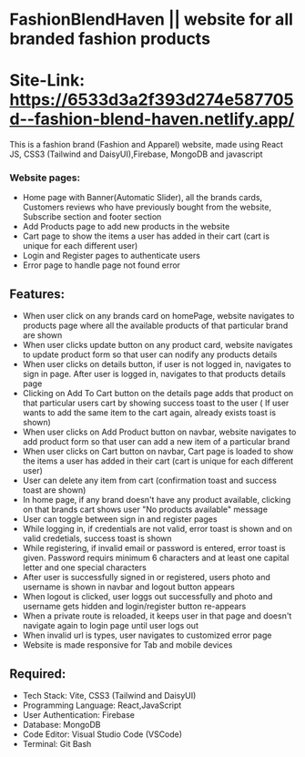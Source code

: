 # FashionBlendHaven || website for all branded fashion products

# Site-Link: https://6533d3a2f393d274e587705d--fashion-blend-haven.netlify.app/

This is a fashion brand (Fashion and Apparel) website, made using React JS, CSS3 (Tailwind and DaisyUI),Firebase, MongoDB and javascript

### Website pages:

- Home page with Banner(Automatic Slider), all the brands cards, Customers reviews who have previously bought from the website, Subscribe section and footer section
- Add Products page to add new products in the website
- Cart page to show the items a user has added in their cart (cart is unique for each different user)
- Login and Register pages to authenticate users
- Error page to handle page not found error

## Features:

- When user click on any brands card on homePage, website navigates to products page where all the available products of that particular brand are shown
- When user clicks update button on any product card, website navigates to update product form so that user can nodify any products details
- When user clicks on details button, if user is not logged in, navigates to sign in page. After user is logged in, navigates to that products details page
- Clicking on Add To Cart button on the details page adds that product on that particular users cart by showing success toast to the user ( If user wants to add the same item to the cart again, already exists toast is shown)
- When user clicks on Add Product button on navbar, website navigates to add product form so that user can add a new item of a particular brand
- When user clicks on Cart button on navbar, Cart page is loaded to show the items a user has added in their cart (cart is unique for each different user)
- User can delete any item from cart (confirmation toast and success toast are shown)
- In home page, if any brand doesn't have any product available, clicking on that brands cart shows user "No products available" message
- User can toggle between sign in and register pages
- While logging in, if credentials are not valid, error toast is shown and on valid credetials, success toast is shown
- While registering, if invalid email or password is entered, error toast is given. Password requirs minimum 6 characters and at least one capital letter and one special characters
- After user is successfully signed in or registered, users photo and username is shown in navbar and logout button appears
- When logout is clicked, user loggs out successfully and photo and username gets hidden and login/register button re-appears
- When a private route is reloaded, it keeps user in that page and doesn't navigate again to login page until user logs out
- When invalid url is types, user navigates to customized error page
- Website is made responsive for Tab and mobile devices

## Required:
- Tech Stack: Vite, CSS3 (Tailwind and DaisyUI)
- Programming Language: React,JavaScript
- User Authentication: Firebase
- Database: MongoDB
- Code Editor: Visual Studio Code (VSCode)
- Terminal: Git Bash

